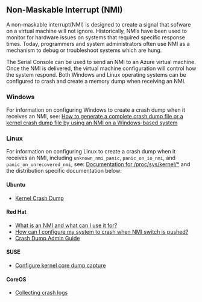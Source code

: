 ## Non-Maskable Interrupt (NMI) ##
A non-maskable interrupt(NMI) is designed to create a signal that sofware on a virtual machine will not ignore. Historically, NMIs have been used to monitor for hardware issues on systems that required specific response times.  Today, programmers and system administrators often use NMI as a mechanism to debug or troubleshoot systems which are hung.

The Serial Console can be used to send an NMI to an Azure virtual machine. Once the NMI is delivered, the virtual machine configuration will control how the system respond.  Both Windows and Linux operating systems can be configured to crash and create a memory dump when receiving an NMI.

### Windows ###
For information on configuring Windows to create a crash dump when it receives an NMI, see: [How to generate a complete crash dump file or a kernel crash dump file by using an NMI on a Windows-based system](https://support.microsoft.com/en-us/help/927069/how-to-generate-a-complete-crash-dump-file-or-a-kernel-crash-dump-file)

### Linux ###
For information on configuring Linux to create a crash dump when it receives an NMI, including `unknown_nmi_panic`, `panic_on_io_nmi`, and `panic_on_unrecovered_nmi`, see: [Documentation for /proc/sys/kernel/*](https://www.kernel.org/doc/Documentation/sysctl/kernel.txt) and the distribution specific documentation below:
 
 #### Ubuntu ####
 - [Kernel Crash Dump](https://help.ubuntu.com/lts/serverguide/kernel-crash-dump.html)

 #### Red Hat ####
 - [What is an NMI and what can I use it for?](https://access.redhat.com/solutions/4127)
 - [How can I configure my system to crash when NMI switch is pushed?](https://access.redhat.com/solutions/125103)
 - [Crash Dump Admin Guide](https://access.redhat.com/documentation/en-us/red_hat_enterprise_linux/7/pdf/kernel_crash_dump_guide/kernel-crash-dump-guide.pdf)

#### SUSE ####
- [Configure kernel core dump capture](https://www.suse.com/support/kb/doc/?id=3374462)
#### CoreOS ####
- [Collecting crash logs](https://coreos.com/os/docs/latest/collecting-crash-logs.html)

